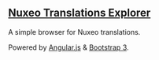 ## [Nuxeo Translations Explorer](http://open-wide.github.io/openwide-nuxeo-translations-explorer/)

A simple browser for Nuxeo translations.

Powered by [Angular.js](http://angularjs.org/) & [Bootstrap 3](http://twitter.github.io/bootstrap/).
